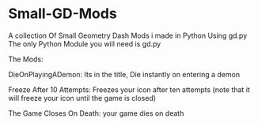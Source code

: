 # Small-GD-Mods

A collection Of Small Geometry Dash Mods i made in Python Using gd.py
The only Python Module you will need is gd.py

The Mods:

DieOnPlayingADemon: Its in the title, Die instantly on entering a demon

Freeze After 10 Attempts: Freezes your icon after ten attempts (note that it will freeze your icon until the game is closed)

The Game Closes On Death: your game dies on death

